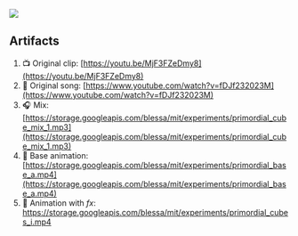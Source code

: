 ![](cover.png)

## Artifacts

1. 📺 Original clip: [https://youtu.be/MjF3FZeDmy8](https://youtu.be/MjF3FZeDmy8)
2. 🎻 Original song: [https://www.youtube.com/watch?v=fDJf232023M](https://www.youtube.com/watch?v=fDJf232023M)
3. 🎧 Mix: [https://storage.googleapis.com/blessa/mit/experiments/primordial_cube_mix_1.mp3](https://storage.googleapis.com/blessa/mit/experiments/primordial_cube_mix_1.mp3)
4. 🐣 Base animation: [https://storage.googleapis.com/blessa/mit/experiments/primordial_base_a.mp4](https://storage.googleapis.com/blessa/mit/experiments/primordial_base_a.mp4)
5. 🛫 Animation with *fx*: <https://storage.googleapis.com/blessa/mit/experiments/primordial_cubes_i.mp4>
